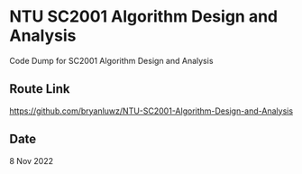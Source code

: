 # NTU SC2001 Algorithm Design and Analysis

Code Dump for SC2001 Algorithm Design and Analysis

## Route Link

https://github.com/bryanluwz/NTU-SC2001-Algorithm-Design-and-Analysis

## Date

8 Nov 2022
